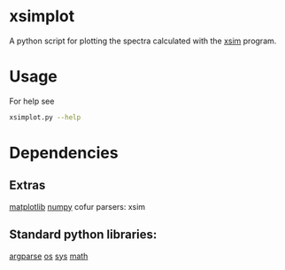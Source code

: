 # xsimplot

A python script for plotting the spectra calculated with the [xsim](https://cfour.uni-mainz.de/cfour/index.php) program.

# Usage

For help see
```bash
xsimplot.py --help
```

# Dependencies 

## Extras
[matplotlib](https://matplotlib.org/)
[numpy](https://numpy.org/)
cofur parsers: xsim

## Standard python libraries:
[argparse](https://docs.python.org/3/library/argparse.html)
[os](https://docs.python.org/3/library/os.html)
[sys](https://docs.python.org/3/library/sys.html)
[math](https://docs.python.org/3/library/math.html)

